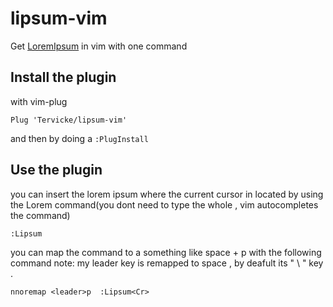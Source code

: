 # lipsum-vim
Get [LoremIpsum](https://www.lipsum.com/) in vim with one command

## Install the plugin 
with vim-plug 
```vimscript
Plug 'Tervicke/lipsum-vim'
```
and then by doing a ```:PlugInstall```

## Use the plugin
you can insert the lorem ipsum where the current cursor in located by using the Lorem command(you dont need to type the whole , vim autocompletes the command)
```vim-script
:Lipsum
```

you can map the command to  a something like space + p with the following command 
note: my leader key is remapped to space , by deafult its " \ " key . 
```vim-script
nnoremap <leader>p  :Lipsum<Cr>
```

